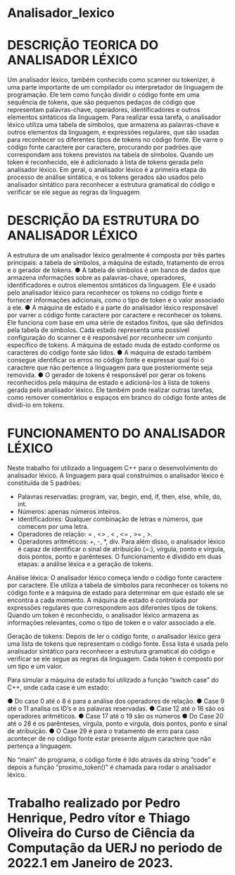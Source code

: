 # Analisador_lexico

# DESCRIÇÃO TEORICA DO ANALISADOR LÉXICO

  Um analisador léxico, também conhecido como scanner ou tokenizer, é uma
parte importante de um compilador ou interpretador de linguagem de programação.
Ele tem como função dividir o código fonte em uma sequência de tokens, que são
pequenos pedaços de código que representam palavras-chave, operadores,
identificadores e outros elementos sintáticos da linguagem.
  Para realizar essa tarefa, o analisador léxico utiliza uma tabela de símbolos,
que armazena as palavras-chave e outros elementos da linguagem, e expressões
regulares, que são usadas para reconhecer os diferentes tipos de tokens no código
fonte. Ele varre o código fonte caractere por caractere, procurando por padrões que
correspondam aos tokens previstos na tabela de símbolos. Quando um token é
reconhecido, ele é adicionado à lista de tokens gerada pelo analisador léxico.
  Em geral, o analisador léxico é a primeira etapa do processo de análise
sintática, e os tokens gerados são usados pelo analisador sintático para reconhecer
a estrutura gramatical do código e verificar se ele segue as regras da linguagem.

# DESCRIÇÃO DA ESTRUTURA DO ANALISADOR LÉXICO

  A estrutura de um analisador léxico geralmente é composta por três partes
principais: a tabela de símbolos, a máquina de estado, tratamento de erros e o
gerador de tokens.
● A tabela de símbolos é um banco de dados que armazena informações sobre
as palavras-chave, operadores, identificadores e outros elementos sintáticos
da linguagem. Ele é usado pelo analisador léxico para reconhecer os tokens
no código fonte e fornecer informações adicionais, como o tipo de token e o
valor associado a ele.
● A máquina de estado é a parte do analisador léxico responsável por varrer o
código fonte caractere por caractere e reconhecer os tokens. Ele funciona
com base em uma série de estados finitos, que são definidos pela tabela de
símbolos. Cada estado representa uma possível configuração do scanner e é
responsável por reconhecer um conjunto específico de tokens. A máquina de
estado muda de estado conforme os caracteres do código fonte são lidos.
● A máquina de estado também consegue identificar os erros no código fonte e
expressar qual foi o caractere que não pertence a linguagem para que
posteriormente seja removida.
● O gerador de tokens é responsável por gerar os tokens reconhecidos pela
máquina de estado e adicioná-los à lista de tokens gerada pelo analisador
léxico. Ele também pode realizar outras tarefas, como remover comentários e
espaços em branco do código fonte antes de dividi-lo em tokens.

# FUNCIONAMENTO DO ANALISADOR LÉXICO

  Neste trabalho foi utilizado a linguagem C++ para o desenvolvimento do
analisador léxico. A linguagem para qual construímos o analisador léxico é
constituída de 5 padrões:
- Palavras reservadas: program, var, begin, end, if, then, else, while, do, int.
- Números: apenas números inteiros.
- Identificadores: Qualquer combinação de letras e números, que comecem
por uma letra.
- Operadores de relação: = , <> , < , <= , >= , >.
- Operadores aritméticos: +, -, *, div.
  Para além disso, o analisador léxico é capaz de identificar o sinal de
atribuição (=:), vírgula, ponto e vírgula, dois pontos, ponto e parênteses.
O funcionamento é dividido em duas etapas: a análise léxica e a geração de
tokens.

Análise léxica: O analisador léxico começa lendo o código fonte caractere
por caractere. Ele utiliza a tabela de símbolos para reconhecer os tokens no código
fonte e a máquina de estado para determinar em que estado ele se encontra a cada
momento. A máquina de estado é controlada por expressões regulares que
correspondem aos diferentes tipos de tokens. Quando um token é reconhecido, o
analisador léxico armazena as informações relevantes, como o tipo de token e o
valor associado a ele.

Geração de tokens: Depois de ler o código fonte, o analisador léxico gera
uma lista de tokens que representam o código fonte. Essa lista é usada pelo
analisador sintático para reconhecer a estrutura gramatical do código e verificar se
ele segue as regras da linguagem. Cada token é composto por um tipo e um valor.

Para simular a máquina de estado foi utilizado a função “switch case” do C++,
onde cada case é um estado:

● Do case 0 até o 8 é para a análise dos operadores de relação.
● Case 9 até o 11 analisa os ID’s e as palavras reservadas.
● Case 12 até o 16 são os operadores aritméticos.
● Case 17 até o 19 são os números
● Do Case 20 até o 28 é os parênteses, vírgula, ponto e vírgula, dois pontos,
ponto e sinal de atribuição.
● O Case 29 é para o tratamento de erro para caso acontecer de no código
fonte estar presente algum caractere que não pertença a linguagem.

No “main” do programa, o código fonte é lido através da string “code” e depois a
função “proximo_token()” é chamada para rodar o analisador léxico.

# Trabalho realizado por Pedro Henrique, Pedro vítor e Thiago Oliveira do Curso de Ciência da Computação da UERJ no periodo de 2022.1 em Janeiro de 2023.
